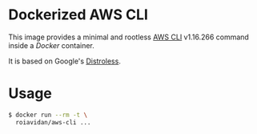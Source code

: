 # Dockerized AWS CLI

This image provides a minimal and rootless [AWS CLI](https://aws.amazon.com/cli/) v1.16.266 command inside a _Docker_ container.

It is based on Google's [Distroless](https://github.com/GoogleContainerTools/distroless).

# Usage

```bash
$ docker run --rm -t \
  roiavidan/aws-cli ...
```

